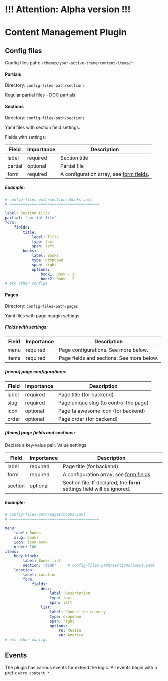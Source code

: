 # !!!  Attention: Alpha version  !!!

# Content Management Plugin

## Config files

Config files path: ```/themes/your-active-theme/content-items/*```


#### Partials

Directory: ```config-files-path/sections```

Regular partial files - [DOC partials](https://octobercms.com/docs/cms/partials)


#### Sections

Directory: ```config-files-path/sections```

Yaml files with section field settings.

Fields with settings:

 Field     | Importance   | Description
 --------- | ------------ | -------------
 label     | required     | Section title
 partial   | optional     | Partial file
 form      | required     | A configuration array, see [form fields](https://octobercms.com/docs/backend/forms#form-fields).

##### Example:

```yaml
# config-files-path/sections/books.yaml
# ========================================

label: Section title
partial: 'partial-file'
form:
    fields:
        title:
            label: Title
            type: text
            span: left
        books:
            label: Books
            type: dropdown
            span: right
            options:
                book1: Book - 1
                book2: Book - 2
# etc other configs
```


#### Pages

Directory: ```config-files-path/pages```

Yaml files with page margin settings.

##### Fields with settings:

 Field    | Importance   | Description
 -------- | ------------ | -------------
 menu     | required     | Page configurations. See more below.
 items    | required     | Page fields and sections. See more below.

##### *[menu]* page configurations:

 Field    | Importance   | Description
 -------- | ------------ | -------------
 label    | required     | Page title (for backend)
 slug     | required     | Page unique slug (to control the page)
 icon     | optional     | Page fa awesome icon (for backend)
 order    | optional     | Page order (for backend)

##### *[items]* page fields and sections:

Declare a key-value pair. Value settings:

 Field    | Importance   | Description
 -------- | ------------ | -------------
 label    | required     | Page title (for backend)
 form     | required     | A configuration array, see [form fields](https://octobercms.com/docs/backend/forms#form-fields).
 section  | optional     | Section file. If declared, the **form** settings field will be ignored.

##### Example:

```yaml
# config-files-path/pages/books.yaml
# ========================================

menu:
    label: Books
    slug: books
    icon: icon-book
    order: 100
items:
    body_block:
        label: Books list
        section: 'book'     # config-files-path/sections/books.yaml
    location:
        label: Location
        form:
            fields:
                desc:
                    label: Description
                    type: text
                    span: left
                list:
                    label: Choose the country
                    type: dropdown
                    span: right
                    options:
                        ru: Russia
                        en: America
# etc other configs
```


## Events

The plugin has various events for extend the logic.
All events begin with a prefix ```wbry.content.*```